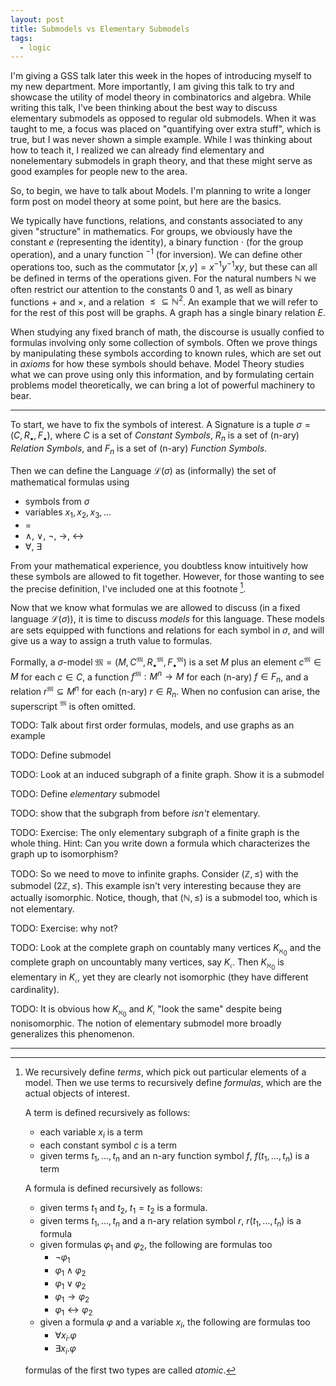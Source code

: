```yaml
---
layout: post
title: Submodels vs Elementary Submodels
tags:
  - logic
---
```


I'm giving a GSS talk later this week in the hopes of introducing myself to 
my new department. More importantly, I am giving this talk to try and showcase
the utility of model theory in combinatorics and algebra. 
While writing this talk, I've been thinking about the best way to discuss 
<span class="defn">elementary submodels</span> as opposed to regular old
<span class="defn">submodels</span>. When it was taught to me, a focus was
placed on "quantifying over extra stuff", which is true, but I was never shown
a simple example. While I was thinking about how to teach it, I realized we
can already find elementary and nonelementary submodels in graph theory, and
that these might serve as good examples for people new to the area.

So, to begin, we have to talk about <span class="defn">Models</span>.
I'm planning to write a longer form post on model theory at some point, but 
here are the basics.

We typically have functions, relations, and constants associated to any given
"structure" in mathematics. For groups, we obviously have the constant $e$
(representing the identity), a binary function $\cdot$ (for the group operation),
and a unary function ${}^{-1}$ (for inversion). We can define other operations
too, such as the commutator $[x,y] = x^{-1}y^{-1}xy$, but these can all be
defined in terms of the operations given. For the natural numbers $\mathbb{N}$
we often restrict our attention to the constants $0$ and $1$, as well as binary
functions $+$ and $\times$, and a relation $\leq \subseteq \mathbb{N}^2$. An
example that we will refer to for the rest of this post will be graphs. A 
graph has a single binary relation $E$.

When studying any fixed branch of math, the discourse is usually confied to
formulas involving only some collection of symbols. Often we prove things
by manipulating these symbols according to known rules, which are set out
in _axioms_ for how these symbols should behave. Model Theory studies what
we can prove using only this information, and by formulating certain problems
model theoretically, we can bring a lot of powerful machinery to bear.

---

To start, we have to fix the symbols of interest. 
A <span class="defn">Signature</span> is a tuple $\sigma = (C,R_\bullet, F_\bullet)$,
where $C$ is a set of _Constant Symbols_,
$R_n$ is a set of (n-ary) _Relation Symbols_,
and $F_n$ is a set of (n-ary) _Function Symbols_.

Then we can define the <span class="defn">Language</span> $\mathcal{L}(\sigma)$
as (informally) the set of mathematical formulas using

- symbols from $\sigma$
- variables $x_1, x_2, x_3, \ldots$
- =
- $\land$, $\lor$, $\lnot$, $\to$, $\leftrightarrow$
- $\forall$, $\exists$

From your mathematical experience, you doubtless know intuitively how these
symbols are allowed to fit together. However, for those wanting to see the
precise definition, I've included one at this footnote [^1].

[^1]: 
    We recursively define _terms_, which pick out particular elements of a 
    model. Then we use terms to recursively define _formulas_, which are the
    actual objects of interest.
    
    A term is defined recursively as follows:
    - each variable $x_i$ is a term
    - each constant symbol $c$ is a term
    - given terms $t_1, \ldots, t_n$ and an n-ary function symbol $f$, $f(t_1,\ldots,t_n)$ is a term
    
    A formula is defined recursively as follows:
    - given terms $t_1$ and $t_2$, $t_1 = t_2$ is a formula.
    - given terms $t_1, \ldots, t_n$ and a n-ary relation symbol $r$, $r(t_1,\ldots,t_n)$ is a formula
    - given formulas $\varphi_1$ and $\varphi_2$, the following are formulas too
      - $\lnot \varphi_1$
      - $\varphi_1 \land \varphi_2$
      - $\varphi_1 \lor  \varphi_2$
      - $\varphi_1 \to   \varphi_2$
      - $\varphi_1 \leftrightarrow \varphi_2$
    - given a formula $\varphi$ and a variable $x_i$, the following are formulas too
      - $\forall x_i . \varphi$
      - $\exists x_i . \varphi$

    formulas of the first two types are called _atomic_.

Now that we know what formulas we are allowed to discuss (in a fixed language $\mathcal{L}(\sigma)$),
it is time to discuss _models_ for this language. These models are sets 
equipped with functions and relations for each symbol in $\sigma$, and will 
give us a way to assign a truth value to formulas.

Formally, a $\sigma$-model $\mathfrak{M} = (M, C^\mathfrak{M}, R_\bullet^\mathfrak{M}, F_\bullet^\mathfrak{M})$
is a set $M$ plus an element $c^\mathfrak{M} \in M$ for each $c \in C$, a
function $f^\mathfrak{M} : M^n \to M$ for each (n-ary) $f \in F_n$, and
a relation $r^\mathfrak{M} \subseteq M^n$ for each (n-ary) $r \in R_n$.
When no confusion can arise, the superscript ${}^\mathfrak{M}$ is often omitted.


TODO: Talk about first order formulas, models, and use graphs as an example

TODO: Define submodel

TODO: Look at an induced subgraph of a finite graph. Show it is a submodel

TODO: Define _elementary_ submodel

TODO: show that the subgraph from before _isn't_ elementary.

TODO: Exercise: The only elementary subgraph of a finite graph is the whole thing.
Hint: Can you write down a formula which characterizes the graph up to isomorphism?

TODO: So we need to move to infinite graphs. Consider $(\mathbb{Z}, \leq)$
with the submodel $(2\mathbb{Z}, \leq)$. This example isn't very interesting
because they are actually isomorphic. Notice, though, that $(\mathbb{N}, \leq)$
is a submodel too, which is not elementary. 

TODO: Exercise: why not?

TODO: Look at the complete graph on countably many vertices $K_{\aleph_0}$
and the complete graph on uncountably many vertices, say $K_{\mathfrak{c}}$.
Then $K_{\aleph_0}$ is elementary in $K_{\mathfrak{c}}$, yet they are clearly 
not isomorphic (they have different cardinality). 

TODO: It is obvious how $K_{\aleph_0}$ and $K_{\mathfrak{c}}$ "look the same"
despite being nonisomorphic. The notion of elementary submodel more broadly
generalizes this phenomenon. 

---
